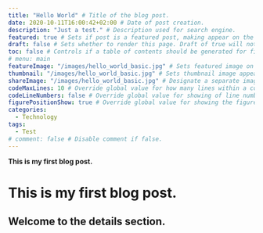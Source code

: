 ```yaml
---
title: "Hello World" # Title of the blog post.
date: 2020-10-11T16:00:42+02:00 # Date of post creation.
description: "Just a test." # Description used for search engine.
featured: true # Sets if post is a featured post, making appear on the home page side bar.
draft: false # Sets whether to render this page. Draft of true will not be rendered.
toc: false # Controls if a table of contents should be generated for first-level links automatically.
# menu: main
featureImage: "/images/hello_world_basic.jpg" # Sets featured image on blog post.
thumbnail: "/images/hello_world_basic.jpg" # Sets thumbnail image appearing inside card on homepage.
shareImage: "/images/hello_world_basic.jpg" # Designate a separate image for social media sharing.
codeMaxLines: 10 # Override global value for how many lines within a code block before auto-collapsing.
codeLineNumbers: false # Override global value for showing of line numbers within code block.
figurePositionShow: true # Override global value for showing the figure label.
categories:
  - Technology
tags:
  - Test
# comment: false # Disable comment if false.
---
```


**This is my first blog post.**


<!--more-->

# This is my first blog post.

## Welcome to the details section.
